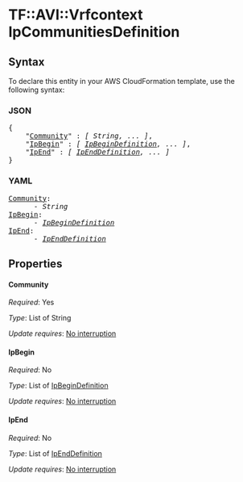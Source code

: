 # TF::AVI::Vrfcontext IpCommunitiesDefinition

## Syntax

To declare this entity in your AWS CloudFormation template, use the following syntax:

### JSON

<pre>
{
    "<a href="#community" title="Community">Community</a>" : <i>[ String, ... ]</i>,
    "<a href="#ipbegin" title="IpBegin">IpBegin</a>" : <i>[ <a href="ipbegindefinition.md">IpBeginDefinition</a>, ... ]</i>,
    "<a href="#ipend" title="IpEnd">IpEnd</a>" : <i>[ <a href="ipenddefinition.md">IpEndDefinition</a>, ... ]</i>
}
</pre>

### YAML

<pre>
<a href="#community" title="Community">Community</a>: <i>
      - String</i>
<a href="#ipbegin" title="IpBegin">IpBegin</a>: <i>
      - <a href="ipbegindefinition.md">IpBeginDefinition</a></i>
<a href="#ipend" title="IpEnd">IpEnd</a>: <i>
      - <a href="ipenddefinition.md">IpEndDefinition</a></i>
</pre>

## Properties

#### Community

_Required_: Yes

_Type_: List of String

_Update requires_: [No interruption](https://docs.aws.amazon.com/AWSCloudFormation/latest/UserGuide/using-cfn-updating-stacks-update-behaviors.html#update-no-interrupt)

#### IpBegin

_Required_: No

_Type_: List of <a href="ipbegindefinition.md">IpBeginDefinition</a>

_Update requires_: [No interruption](https://docs.aws.amazon.com/AWSCloudFormation/latest/UserGuide/using-cfn-updating-stacks-update-behaviors.html#update-no-interrupt)

#### IpEnd

_Required_: No

_Type_: List of <a href="ipenddefinition.md">IpEndDefinition</a>

_Update requires_: [No interruption](https://docs.aws.amazon.com/AWSCloudFormation/latest/UserGuide/using-cfn-updating-stacks-update-behaviors.html#update-no-interrupt)

